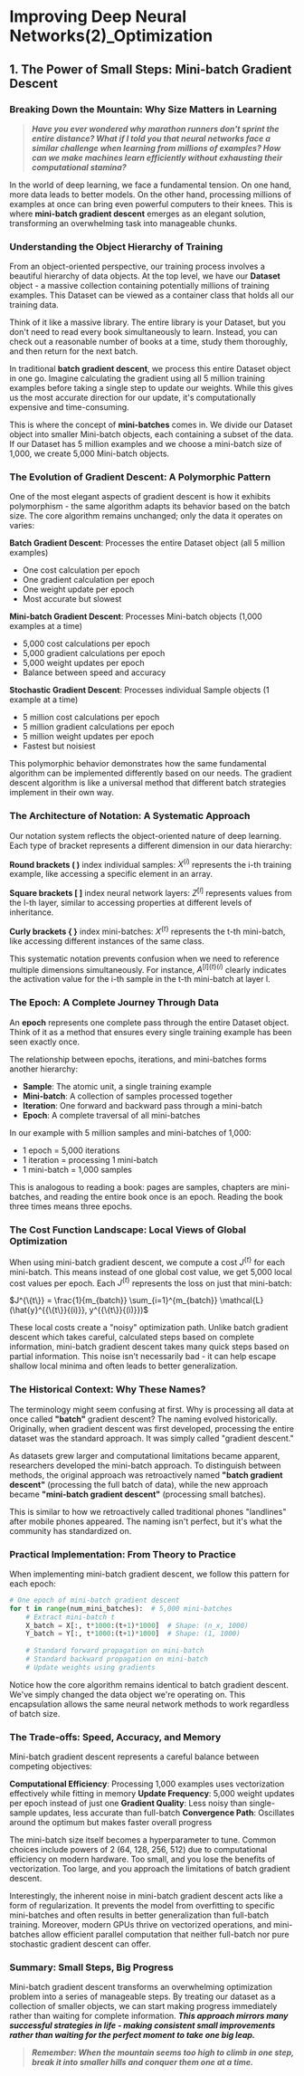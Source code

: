 # Improving Deep Neural Networks(2)_Optimization

## 1. The Power of Small Steps: Mini-batch Gradient Descent

### Breaking Down the Mountain: Why Size Matters in Learning

> ***Have you ever wondered why marathon runners don't sprint the entire distance? What if I told you that neural networks face a similar challenge when learning from millions of examples? How can we make machines learn efficiently without exhausting their computational stamina?***

In the world of deep learning, we face a fundamental tension. On one hand, more data leads to better models. On the other hand, processing millions of examples at once can bring even powerful computers to their knees. This is where **mini-batch gradient descent** emerges as an elegant solution, transforming an overwhelming task into manageable chunks.

### Understanding the Object Hierarchy of Training

From an object-oriented perspective, our training process involves a beautiful hierarchy of data objects. At the top level, we have our **Dataset** object - a massive collection containing potentially millions of training examples. This Dataset can be viewed as a container class that holds all our training data.

Think of it like a massive library. The entire library is your Dataset, but you don't need to read every book simultaneously to learn. Instead, you can check out a reasonable number of books at a time, study them thoroughly, and then return for the next batch.

In traditional **batch gradient descent**, we process this entire Dataset object in one go. Imagine calculating the gradient using all 5 million training examples before taking a single step to update our weights. While this gives us the most accurate direction for our update, it's computationally expensive and time-consuming.

This is where the concept of **mini-batches** comes in. We divide our Dataset object into smaller Mini-batch objects, each containing a subset of the data. If our Dataset has 5 million examples and we choose a mini-batch size of 1,000, we create 5,000 Mini-batch objects.

### The Evolution of Gradient Descent: A Polymorphic Pattern

One of the most elegant aspects of gradient descent is how it exhibits polymorphism - the same algorithm adapts its behavior based on the batch size. The core algorithm remains unchanged; only the data it operates on varies:

**Batch Gradient Descent**: Processes the entire Dataset object (all 5 million examples)
- One cost calculation per epoch
- One gradient calculation per epoch  
- One weight update per epoch
- Most accurate but slowest

**Mini-batch Gradient Descent**: Processes Mini-batch objects (1,000 examples at a time)
- 5,000 cost calculations per epoch
- 5,000 gradient calculations per epoch
- 5,000 weight updates per epoch
- Balance between speed and accuracy

**Stochastic Gradient Descent**: Processes individual Sample objects (1 example at a time)
- 5 million cost calculations per epoch
- 5 million gradient calculations per epoch
- 5 million weight updates per epoch
- Fastest but noisiest

This polymorphic behavior demonstrates how the same fundamental algorithm can be implemented differently based on our needs. The gradient descent algorithm is like a universal method that different batch strategies implement in their own way.

### The Architecture of Notation: A Systematic Approach

Our notation system reflects the object-oriented nature of deep learning. Each type of bracket represents a different dimension in our data hierarchy:

**Round brackets ( )** index individual samples: $X^{(i)}$ represents the i-th training example, like accessing a specific element in an array.

**Square brackets [ ]** index neural network layers: $Z^{[l]}$ represents values from the l-th layer, similar to accessing properties at different levels of inheritance.

**Curly brackets { }** index mini-batches: $`X^{\{t\}}`$ represents the t-th mini-batch, like accessing different instances of the same class.

This systematic notation prevents confusion when we need to reference multiple dimensions simultaneously. For instance, $`A^{[l]\{t\}(i)}`$ clearly indicates the activation value for the i-th sample in the t-th mini-batch at layer l.

### The Epoch: A Complete Journey Through Data

An **epoch** represents one complete pass through the entire Dataset object. Think of it as a method that ensures every single training example has been seen exactly once. 

The relationship between epochs, iterations, and mini-batches forms another hierarchy:

- **Sample**: The atomic unit, a single training example
- **Mini-batch**: A collection of samples processed together
- **Iteration**: One forward and backward pass through a mini-batch
- **Epoch**: A complete traversal of all mini-batches

In our example with 5 million samples and mini-batches of 1,000:
- 1 epoch = 5,000 iterations
- 1 iteration = processing 1 mini-batch
- 1 mini-batch = 1,000 samples

This is analogous to reading a book: pages are samples, chapters are mini-batches, and reading the entire book once is an epoch. Reading the book three times means three epochs.

### The Cost Function Landscape: Local Views of Global Optimization

When using mini-batch gradient descent, we compute a cost $J^{\{t\}}$ for each mini-batch. This means instead of one global cost value, we get 5,000 local cost values per epoch. Each $J^{\{t\}}$ represents the loss on just that mini-batch:  

$`J^{\{t\}} = \frac{1}{m_{batch}} \sum_{i=1}^{m_{batch}} \mathcal{L}(\hat{y}^{{\{t\}}{(i)}}, y^{{\{t\}}{(i)}})`$

These local costs create a "noisy" optimization path. Unlike batch gradient descent which takes careful, calculated steps based on complete information, mini-batch gradient descent takes many quick steps based on partial information. This noise isn't necessarily bad - it can help escape shallow local minima and often leads to better generalization.

### The Historical Context: Why These Names?

The terminology might seem confusing at first. Why is processing all data at once called **"batch"** gradient descent? The naming evolved historically. Originally, when gradient descent was first developed, processing the entire dataset was the standard approach. It was simply called "gradient descent."

As datasets grew larger and computational limitations became apparent, researchers developed the mini-batch approach. To distinguish between methods, the original approach was retroactively named **"batch gradient descent"** (processing the full batch of data), while the new approach became **"mini-batch gradient descent"** (processing small batches).

This is similar to how we retroactively called traditional phones "landlines" after mobile phones appeared. The naming isn't perfect, but it's what the community has standardized on.

### Practical Implementation: From Theory to Practice

When implementing mini-batch gradient descent, we follow this pattern for each epoch:

```python
# One epoch of mini-batch gradient descent
for t in range(num_mini_batches):  # 5,000 mini-batches
    # Extract mini-batch t
    X_batch = X[:, t*1000:(t+1)*1000]  # Shape: (n_x, 1000)
    Y_batch = Y[:, t*1000:(t+1)*1000]  # Shape: (1, 1000)
    
    # Standard forward propagation on mini-batch
    # Standard backward propagation on mini-batch  
    # Update weights using gradients
```

Notice how the core algorithm remains identical to batch gradient descent. We've simply changed the data object we're operating on. This encapsulation allows the same neural network methods to work regardless of batch size.

### The Trade-offs: Speed, Accuracy, and Memory

Mini-batch gradient descent represents a careful balance between competing objectives:

**Computational Efficiency**: Processing 1,000 examples uses vectorization effectively while fitting in memory
**Update Frequency**: 5,000 weight updates per epoch instead of just one
**Gradient Quality**: Less noisy than single-sample updates, less accurate than full-batch
**Convergence Path**: Oscillates around the optimum but makes faster overall progress

The mini-batch size itself becomes a hyperparameter to tune. Common choices include powers of 2 (64, 128, 256, 512) due to computational efficiency on modern hardware. Too small, and you lose the benefits of vectorization. Too large, and you approach the limitations of batch gradient descent.

Interestingly, the inherent noise in mini-batch gradient descent acts like a form of regularization. It prevents the model from overfitting to specific mini-batches and often results in better generalization than full-batch training. Moreover, modern GPUs thrive on vectorized operations, and mini-batches allow efficient parallel computation that neither full-batch nor pure stochastic gradient descent can offer.

### Summary: Small Steps, Big Progress

Mini-batch gradient descent transforms an overwhelming optimization problem into a series of manageable steps. By treating our dataset as a collection of smaller objects, we can start making progress immediately rather than waiting for complete information. ***This approach mirrors many successful strategies in life - making consistent small improvements rather than waiting for the perfect moment to take one big leap.***

> ***Remember: When the mountain seems too high to climb in one step, break it into smaller hills and conquer them one at a time.***